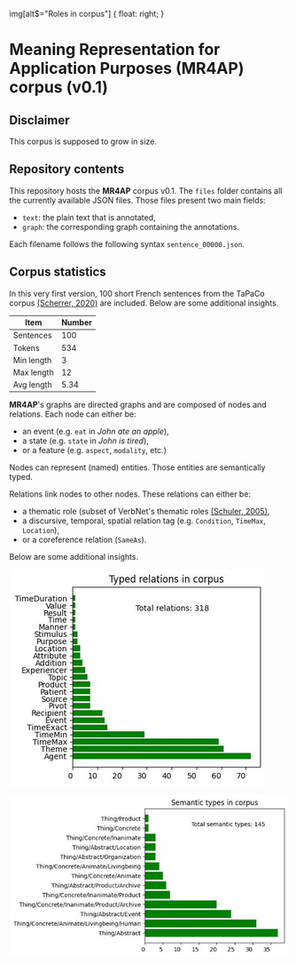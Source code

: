 img[alt$="Roles in corpus"] {
  float: right;
}

# Meaning Representation for Application Purposes (MR4AP) corpus (v0.1)

## Disclaimer

This corpus is supposed to grow in size.

## Repository contents

This repository hosts the __MR4AP__ corpus v0.1. The `files` folder contains all
the currently available JSON files. Those files present two main fields:
* `text`: the plain text that is annotated,
* `graph`: the corresponding graph containing the annotations.

Each filename follows the following syntax `sentence_00000.json`.

## Corpus statistics

In this very first version, 100 short French sentences from the TaPaCo corpus 
[(Scherrer, 2020)](https://helda.helsinki.fi/bitstream/handle/10138/327739/multitatoeba_lrec2020.pdf?sequence=1) 
are included. Below are some additional insights.

| Item   | Number |
|--------|--------|
| Sentences | 100 |
| Tokens | 534    |
| Min length | 3 |
| Max length | 12 |
| Avg length | 5.34 |

__MR4AP__'s graphs are directed graphs and are composed of nodes and relations. Each node can either be:
* an event (e.g. `eat` in _John ate an apple_),
* a state (e.g. `state` in _John is tired_),
* or a feature (e.g. `aspect`, `modality`, etc.)

Nodes can represent (named) entities. Those entities are semantically typed.

Relations link nodes to other nodes. These relations can either be:
* a thematic role (subset of VerbNet's thematic roles 
[(Schuler, 2005)](https://www.proquest.com/openview/7ca4b1b9093522a7d8089ff2e987e74e/1?pq-origsite=gscholar&cbl=18750&diss=y),
* a discursive, temporal, spatial relation tag (e.g. `Condition`, `TimeMax`, `Location`),
* or a coreference relation (`SameAs`).

Below are some additional insights.

![Roles in corpus](img/roles.jpg "Roles in corpus")

![Semantic types in corpus](img/types.jpg "Semantic types in corpus")


